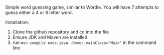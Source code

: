 Simple word guessing game, similar to Wordle. You will have 7 attempts to guess either a 4 or 6 letter word.

Installation:

1. Clone the github repository and cd into the file
2. Ensure JDK and Maven are installed
3. run `mvn compile exec:java -Dexec.mainClass="Main"` in the command line
